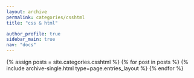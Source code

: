 ```yaml
---
layout: archive
permalink: categories/csshtml
title: "css & html"

author_profile: true
sidebar_main: true
nav: "docs"
---
```



{% assign posts = site.categories.csshtml %}
{% for post in posts %} {% include archive-single.html type=page.entries_layout %} {% endfor %}




